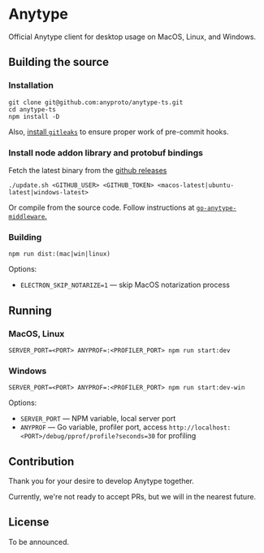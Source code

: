 # Anytype
Official Anytype client for desktop usage on MacOS, Linux, and Windows.

## Building the source
### Installation

```shell
git clone git@github.com:anyproto/anytype-ts.git
cd anytype-ts
npm install -D
```

Also, [install `gitleaks`](https://github.com/zricethezav/gitleaks#installing) to ensure proper work of pre-commit hooks.

### Install node addon library and protobuf bindings
Fetch the latest binary from the [github releases](https://github.com/anytypeio/go-anytype-middleware/releases/latest)

```shell
./update.sh <GITHUB_USER> <GITHUB_TOKEN> <macos-latest|ubuntu-latest|windows-latest>
```
	
Or compile from the source code. Follow instructions at [`go-anytype-middleware`.](https://github.com/anytypeio/go-anytype-middleware#how-to-build)

### Building
```shell
npm run dist:(mac|win|linux)
```

Options:
- `ELECTRON_SKIP_NOTARIZE=1` — skip MacOS notarization process

## Running

### MacOS, Linux
```shell
SERVER_PORT=<PORT> ANYPROF=:<PROFILER_PORT> npm run start:dev
```

### Windows
```shell
SERVER_PORT=<PORT> ANYPROF=:<PROFILER_PORT> npm run start:dev-win
```

Options:
- `SERVER_PORT` — NPM variable, local server port
- `ANYPROF` — Go variable, profiler port, access `http://localhost:<PORT>/debug/pprof/profile?seconds=30` for profiling

## Contribution
Thank you for your desire to develop Anytype together. 

Currently, we're not ready to accept PRs, but we will in the nearest future.

## License
To be announced.
